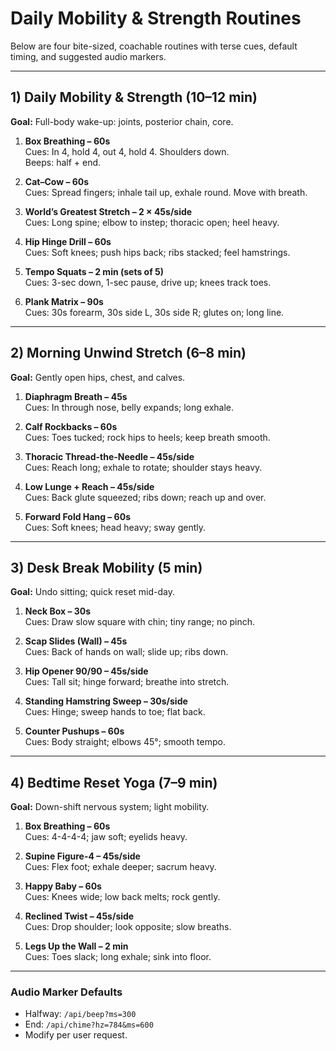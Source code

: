 # Daily Mobility & Strength Routines

Below are four bite-sized, coachable routines with terse cues, default timing, and suggested audio markers.

---

## 1) Daily Mobility & Strength (10–12 min)
**Goal:** Full-body wake-up: joints, posterior chain, core.

1. **Box Breathing – 60s**  
   Cues: In 4, hold 4, out 4, hold 4. Shoulders down.  
   Beeps: half + end.

2. **Cat–Cow – 60s**  
   Cues: Spread fingers; inhale tail up, exhale round. Move with breath.

3. **World’s Greatest Stretch – 2 × 45s/side**  
   Cues: Long spine; elbow to instep; thoracic open; heel heavy.

4. **Hip Hinge Drill – 60s**  
   Cues: Soft knees; push hips back; ribs stacked; feel hamstrings.

5. **Tempo Squats – 2 min (sets of 5)**  
   Cues: 3-sec down, 1-sec pause, drive up; knees track toes.

6. **Plank Matrix – 90s**  
   Cues: 30s forearm, 30s side L, 30s side R; glutes on; long line.

---

## 2) Morning Unwind Stretch (6–8 min)
**Goal:** Gently open hips, chest, and calves.

1. **Diaphragm Breath – 45s**  
   Cues: In through nose, belly expands; long exhale.

2. **Calf Rockbacks – 60s**  
   Cues: Toes tucked; rock hips to heels; keep breath smooth.

3. **Thoracic Thread-the-Needle – 45s/side**  
   Cues: Reach long; exhale to rotate; shoulder stays heavy.

4. **Low Lunge + Reach – 45s/side**  
   Cues: Back glute squeezed; ribs down; reach up and over.

5. **Forward Fold Hang – 60s**  
   Cues: Soft knees; head heavy; sway gently.

---

## 3) Desk Break Mobility (5 min)
**Goal:** Undo sitting; quick reset mid-day.

1. **Neck Box – 30s**  
   Cues: Draw slow square with chin; tiny range; no pinch.

2. **Scap Slides (Wall) – 45s**  
   Cues: Back of hands on wall; slide up; ribs down.

3. **Hip Opener 90/90 – 45s/side**  
   Cues: Tall sit; hinge forward; breathe into stretch.

4. **Standing Hamstring Sweep – 30s/side**  
   Cues: Hinge; sweep hands to toe; flat back.

5. **Counter Pushups – 60s**  
   Cues: Body straight; elbows 45°; smooth tempo.

---

## 4) Bedtime Reset Yoga (7–9 min)
**Goal:** Down-shift nervous system; light mobility.

1. **Box Breathing – 60s**  
   Cues: 4-4-4-4; jaw soft; eyelids heavy.

2. **Supine Figure-4 – 45s/side**  
   Cues: Flex foot; exhale deeper; sacrum heavy.

3. **Happy Baby – 60s**  
   Cues: Knees wide; low back melts; rock gently.

4. **Reclined Twist – 45s/side**  
   Cues: Drop shoulder; look opposite; slow breaths.

5. **Legs Up the Wall – 2 min**  
   Cues: Toes slack; long exhale; sink into floor.

---

### Audio Marker Defaults
- Halfway: `/api/beep?ms=300`
- End: `/api/chime?hz=784&ms=600`
- Modify per user request.
